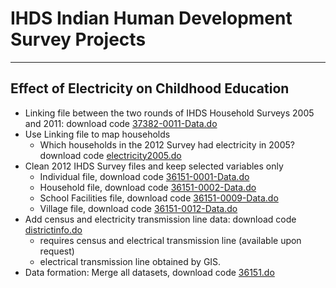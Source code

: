 # IHDS Indian Human Development Survey Projects

***

## Effect of Electricity on Childhood Education

- Linking file between the two rounds of IHDS Household Surveys 2005 and 2011: download code [37382-0011-Data.do](https://raw.githubusercontent.com/sureshlazaruspaul/ihds/main/stata-codes/37382-0011-Data.do)
- Use Linking file to map households
    - Which households in the 2012 Survey had electricity in 2005? download code [electricity2005.do](https://raw.githubusercontent.com/sureshlazaruspaul/ihds/main/stata-codes/electricity2005.do)
- Clean 2012 IHDS Survey files and keep selected variables only
    - Individual file, download code [36151-0001-Data.do](https://raw.githubusercontent.com/sureshlazaruspaul/ihds/main/stata-codes/36151-0001-Data.do)
    - Household file, download code [36151-0002-Data.do](https://raw.githubusercontent.com/sureshlazaruspaul/ihds/main/stata-codes/36151-0002-Data.do)
    - School Facilities file, download code [36151-0009-Data.do](https://raw.githubusercontent.com/sureshlazaruspaul/ihds/main/stata-codes/36151-0009-Data.do)
    - Village file, download code [36151-0012-Data.do](https://raw.githubusercontent.com/sureshlazaruspaul/ihds/main/stata-codes/36151-0012-Data.do)
- Add census and electricity transmission line data: download code [districtinfo.do](https://raw.githubusercontent.com/sureshlazaruspaul/ihds/main/stata-codes/districtinfo.do)
    - requires census and electrical transmission line (available upon request) 
    - electrical transmission line obtained by GIS.
- Data formation: Merge all datasets, download code [36151.do](https://raw.githubusercontent.com/sureshlazaruspaul/ihds/main/stata-codes/36151.do)

